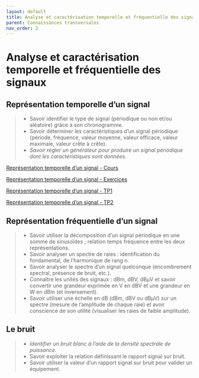 ```yaml
---
layout: default
title: Analyse et caractérisation temporelle et fréquentielle des signaux
parent: Connaissances transversales
nav_order: 2
---
```




# Analyse et caractérisation temporelle et fréquentielle des signaux

## Représentation temporelle d’un signal

> - Savoir identifier le type de signal (périodique ou non et/ou aléatoire) grâce à son chronogramme.
> - Savoir déterminer les caractéristiques d’un signal périodique (période, fréquence, valeur moyenne, valeur efficace, valeur maximale, valeur crête à crête).
> - *Savoir régler un générateur pour produire un signal périodique dont les caractéristiques sont données.*


[Représentation temporelle d’un signal - Cours](/cours/representation-temporelle-signaux/bts-ciel_representation-temporelle-signaux_cours.pdf)

[Représentation temporelle d’un signal - Exercices](/cours/representation-temporelle-signaux/bts-ciel_representation-temporelle-signaux_exercices.pdf)

[Représentation temporelle d’un signal - TP1](/cours/representation-temporelle-signaux/bts-ciel_representation-temporelle-signaux_TP1.pdf)

[Représentation temporelle d’un signal - TP2](/cours/representation-temporelle-signaux/bts-ciel_representation-temporelle-signaux_TP2.pdf)



## Représentation fréquentielle d’un signal

> - Savoir utiliser la décomposition d’un signal périodique en une somme de sinusoïdes ; relation temps fréquence entre les deux représentations.
> - Savoir analyser un spectre de raies : identification du fondamental, de l’harmonique de rang n.
> - Savoir analyser le spectre d’un signal quelconque (encombrement spectral, présence de bruit, etc.).
> - Connaître les unités des signaux : dBm, dBV, dBµV et savoir convertir une grandeur exprimée en V en dBV et une grandeur en W en dBm (et inversement).
> - Savoir utiliser une échelle en dB (dBm, dBV ou dBµV) sur un spectre (mesure de l’amplitude de chaque raie) et avoir conscience de son utilité (visualiser les raies de faible amplitude).




## Le bruit

> - *Identifier un bruit blanc à l’aide de la densité spectrale de puissance.*
> - Savoir exploiter la relation définissant le rapport signal sur bruit.
> - Savoir utiliser la valeur d’un rapport signal sur bruit pour valider un équipement.